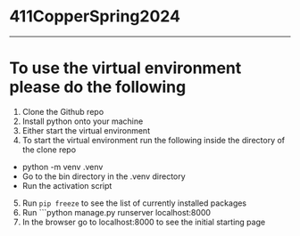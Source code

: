 # 411CopperSpring2024
---
# To use the virtual environment please do the following
1. Clone the Github repo
2. Install python onto your machine
3. Either start the virtual environment
4. To start the virtual environment run the following inside the directory of the clone repo
  - python -m venv .venv
  - Go to the bin directory in the .venv directory
  - Run the activation script
5. Run ```pip freeze``` to see the list of currently installed packages
6. Run ```python manage.py runserver localhost:8000
7. In the browser go to localhost:8000 to see the initial starting page
